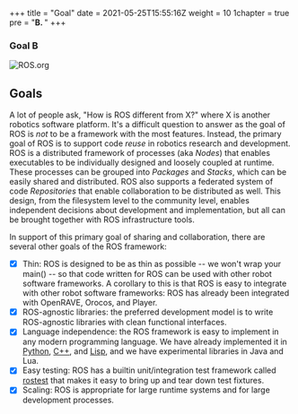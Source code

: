 +++
title = "Goal"
date = 2021-05-25T15:55:16Z
weight = 10
1chapter = true
pre = "<b>B. </b>"
+++

### Goal B

![ROS.org](http://wiki.ros.org/custom/images/ros_org.png)

## Goals

A lot of people ask, "How is ROS different from X?" where X is another robotics software platform. It's a difficult question to answer as the goal of ROS is *not* to be a framework with the most features. Instead, the primary goal of ROS is to support code *reuse* in robotics research and development. ROS is a distributed framework of processes (aka *Nodes*) that enables executables to be individually designed and loosely coupled at runtime. These processes can be grouped into *Packages* and *Stacks*, which can be easily shared and distributed. ROS also supports a federated system of code *Repositories* that enable collaboration to be distributed as well. This design, from the filesystem level to the community level, enables independent decisions about development and implementation, but all can be brought together with ROS infrastructure tools.

In support of this primary goal of sharing and collaboration, there are several other goals of the ROS framework:

- [x] Thin: ROS is designed to be as thin as possible -- we won't wrap your main() -- so that code written for ROS can be used with other robot software frameworks. A corollary to this is that ROS is easy to integrate with other robot software frameworks: ROS has already been integrated with OpenRAVE, Orocos, and Player.
- [x] ROS-agnostic libraries: the preferred development model is to write ROS-agnostic libraries with clean functional interfaces.
- [x] Language independence: the ROS framework is easy to implement in any modern programming language. We have already implemented it in [Python](https://wiki.ros.org/rospy), [C++](https://wiki.ros.org/roscpp), and [Lisp](https://wiki.ros.org/roslisp), and we have experimental libraries in Java and Lua.
- [x] Easy testing: ROS has a builtin unit/integration test framework called [rostest](https://wiki.ros.org/rostest) that makes it easy to bring up and tear down test fixtures.
- [x] Scaling: ROS is appropriate for large runtime systems and for large development processes.
